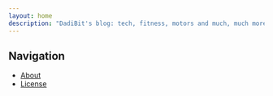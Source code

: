 ```yaml
---
layout: home
description: "DadiBit's blog: tech, fitness, motors and much, much more!"
---
```


## Navigation

- [About](/about)
- [License](/LICENSE.txt)